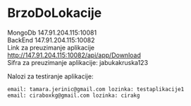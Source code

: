 # BrzoDoLokacije

MongoDb 147.91.204.115:10081\
BackEnd 147.91.204.115:10082\
Link za preuzimanje aplikacije http://147.91.204.115:10082/api/app/Download \
Sifra za preuzimanje aplikacije: jabukakruska123

Nalozi za testiranje aplikacije:

    email: tamara.jerinic@gmail.com lozinka: testaplikacije1
    email: ciraboxkg@gmail.com lozinka: cirakg

